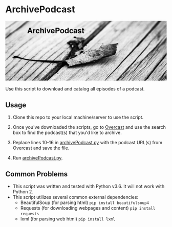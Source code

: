 # ArchivePodcast

![](assets/22053587422_f0294533df_k.jpg)  

Use this script to download and catalog all episodes of a podcast.
  
## Usage
1. Clone this repo to your local machine/server to use the script.  

2. Once you've downloaded the scripts, go to [Overcast](https://overcast.fm) and use the search box to find the podcast(s) that you'd like to archive.  

3. Replace lines 10-16 in [archivePodcast.py](archivePodcast.py) with the podcast URL(s) from Overcast and save the file.

4. Run [archivePodcast.py](archivePodcast.py).  

## Common Problems
- This script was written and tested with Python v3.6. It will not work with Python 2.
- This script utilizes several common external dependencies:
	- BeautifulSoup (for parsing html) `pip install beautifulsoup4`
	- Requests (for downloading webpages and content) `pip install requests`
	- lxml (for parsing web html) `pip install lxml`